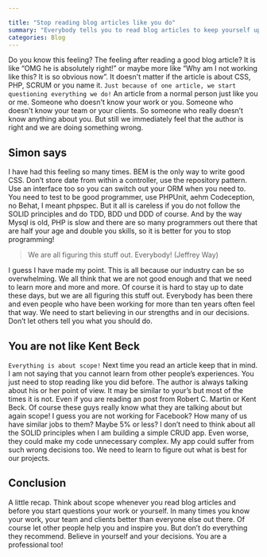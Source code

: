 ```yaml
---

title: "Stop reading blog articles like you do"
summary: "Everybody tells you to read blog articles to keep yourself up to date and to become a better developer. I want to share with you my thoughts about this topic and what they don’t tell you about it."
categories: Blog
---
```


Do you know this feeling? The feeling after reading a good blog article? It is like “OMG he is absolutely right!” or maybe more like “Why am I not working like this? It is so obvious now”. It doesn't matter if the article is about CSS, PHP, SCRUM or you name it. `Just because of one article, we start questioning everything we do!` An article from a normal person just like you or me. Someone who doesn't know your work or you. Someone who doesn't know your team or your clients. So someone who really doesn’t know anything about you. But still we immediately feel that the author is right and we are doing something wrong.

## Simon says
I have had this feeling so many times. BEM is the only way to write good CSS. Don’t store date from within a controller, use the repository pattern. Use an interface too so you can switch out your ORM when you need to. You need to test to be good programmer, use PHPUnit, aehm Codeception, no Behat, I meant phpspec. But it all is careless if you do not follow the SOLID principles and do TDD, BDD und DDD of course. And by the way Mysql is old, PHP is slow and there are so many programmers out there that are half your age and double you skills, so it is better for you to stop programming!

<blockquote>
We are all figuring this stuff out. Everybody! (Jeffrey Way)
</blockquote>

I guess I have made my point. This is all because our industry can be so overwhelming. We all think that we are not good enough and that we need to learn more and more and more. Of course it is hard to stay up to date these days, but we are all figuring this stuff out. Everybody has been there and even people who have been working for more than ten years often feel that way. We need to start believing in our strengths and in our decisions. Don’t let others tell you what you should do.

## You are not like Kent Beck
`Everything is about scope!` Next time you read an article keep that in mind. I am not saying that you cannot learn from other people’s experiences. You just need to stop reading like you did before. The author is always talking about his or her point of view. It may be similar to your’s but most of the times it is not. Even if you are reading an post from Robert C. Martin or Kent Beck. Of course these guys really know what they are talking about but again scope! I guess you are not working for Facebook? How many of us have similar jobs to them? Maybe 5% or less? I don’t need to think about all the SOLID principles when I am building a simple CRUD app. Even worse, they could make my code unnecessary complex. My app could suffer from such wrong decisions too. We need to learn to figure out what is best for our projects.

## Conclusion
A little recap. Think about scope whenever you read blog articles and before you start questions your work or yourself. In many times you know your work, your team and clients better than everyone else out there. Of course let other people help you and inspire you. But don’t do everything they recommend. Believe in yourself and your decisions. You are a professional too!
   

